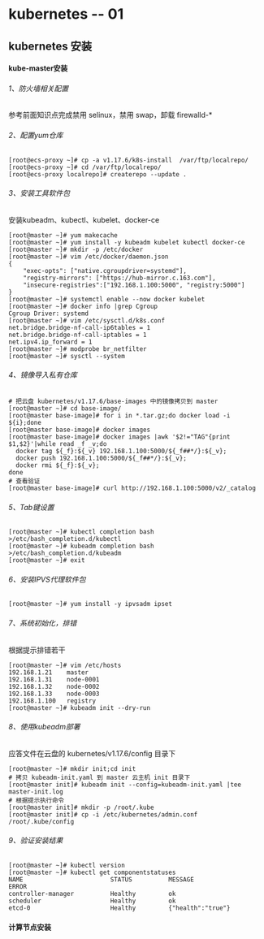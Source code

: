 # kubernetes -- 01

## kubernetes 安装

#### kube-master安装

###### 1、防火墙相关配置

参考前面知识点完成禁用 selinux，禁用 swap，卸载 firewalld-*

###### 2、配置yum仓库

```shell
[root@ecs-proxy ~]# cp -a v1.17.6/k8s-install  /var/ftp/localrepo/
[root@ecs-proxy ~]# cd /var/ftp/localrepo/
[root@ecs-proxy localrepo]# createrepo --update .
```

###### 3、安装工具软件包

安装kubeadm、kubectl、kubelet、docker-ce

```shell
[root@master ~]# yum makecache
[root@master ~]# yum install -y kubeadm kubelet kubectl docker-ce
[root@master ~]# mkdir -p /etc/docker
[root@master ~]# vim /etc/docker/daemon.json 
{
    "exec-opts": ["native.cgroupdriver=systemd"],
    "registry-mirrors": ["https://hub-mirror.c.163.com"],
    "insecure-registries":["192.168.1.100:5000", "registry:5000"]
}
[root@master ~]# systemctl enable --now docker kubelet
[root@master ~]# docker info |grep Cgroup
Cgroup Driver: systemd
[root@master ~]# vim /etc/sysctl.d/k8s.conf
net.bridge.bridge-nf-call-ip6tables = 1
net.bridge.bridge-nf-call-iptables = 1
net.ipv4.ip_forward = 1
[root@master ~]# modprobe br_netfilter
[root@master ~]# sysctl --system
```

###### 4、镜像导入私有仓库

```shell
# 把云盘 kubernetes/v1.17.6/base-images 中的镜像拷贝到 master
[root@master ~]# cd base-image/
[root@master base-image]# for i in *.tar.gz;do docker load -i ${i};done
[root@master base-image]# docker images
[root@master base-image]# docker images |awk '$2!="TAG"{print $1,$2}'|while read _f _v;do
  docker tag ${_f}:${_v} 192.168.1.100:5000/${_f##*/}:${_v}; 
  docker push 192.168.1.100:5000/${_f##*/}:${_v}; 
  docker rmi ${_f}:${_v}; 
done
# 查看验证
[root@master base-image]# curl http://192.168.1.100:5000/v2/_catalog
```

###### 5、Tab键设置

```shell
[root@master ~]# kubectl completion bash >/etc/bash_completion.d/kubectl
[root@master ~]# kubeadm completion bash >/etc/bash_completion.d/kubeadm
[root@master ~]# exit
```

###### 6、安装IPVS代理软件包

```shell
[root@master ~]# yum install -y ipvsadm ipset
```

###### 7、系统初始化，排错

根据提示排错若干

```shell
[root@master ~]# vim /etc/hosts
192.168.1.21	master
192.168.1.31	node-0001
192.168.1.32	node-0002
192.168.1.33	node-0003
192.168.1.100	registry
[root@master ~]# kubeadm init --dry-run
```

###### 8、使用kubeadm部署

应答文件在云盘的 kubernetes/v1.17.6/config 目录下

```shell
[root@master ~]# mkdir init;cd init
# 拷贝 kubeadm-init.yaml 到 master 云主机 init 目录下
[root@master init]# kubeadm init --config=kubeadm-init.yaml |tee master-init.log
# 根据提示执行命令
[root@master init]# mkdir -p /root/.kube
[root@master init]# cp -i /etc/kubernetes/admin.conf /root/.kube/config
```

###### 9、验证安装结果

```shell
[root@master ~]# kubectl version
[root@master ~]# kubectl get componentstatuses
NAME                        STATUS      	MESSAGE             	ERROR
controller-manager       	Healthy         ok
scheduler                   Healthy   		ok
etcd-0                 		Healthy   		{"health":"true"}
```

#### 计算节点安装

